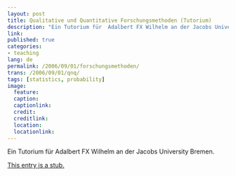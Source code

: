 ```yaml
---
layout: post
title: Qualitative und Quantitative Forschungsmethoden (Tutorium)
description: "Ein Tutorium für  Adalbert FX Wilhelm an der Jacobs University Bremen"
link: 
published: true
categories:
- teaching
lang: de
permalink: /2006/09/01/forschungsmethoden/
trans: /2006/09/01/qnq/
tags: [statistics, probability]
image:
  feature: 
  caption: 
  captionlink: 
  credit: 
  creditlink: 
  location: 
  locationlink:
---
```


Ein Tutorium für  Adalbert FX Wilhelm an der Jacobs University Bremen.

<div markdown="0">
<a href="/2007/02/01/statistics-I/" class="btn">This entry is a stub.</a>
</div>